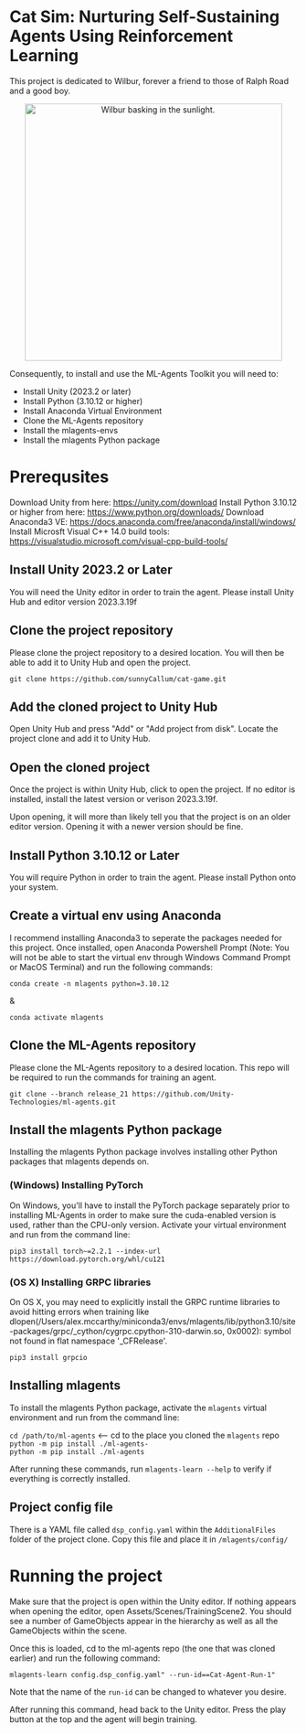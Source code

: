 # Cat Sim: Nurturing Self-Sustaining Agents Using Reinforcement Learning

This project is dedicated to Wilbur, forever a friend to those of Ralph Road and a good boy.

<p align="center">
  <img src="AdditionalFiles/Images/wilbur.jpeg" alt="Wilbur basking in the sunlight." height="450" />
</p>

Consequently, to install and use the ML-Agents Toolkit you will need to:

- Install Unity (2023.2 or later)
- Install Python (3.10.12 or higher)
- Install Anaconda Virtual Environment
- Clone the ML-Agents repository
- Install the mlagents-envs
- Install the mlagents Python package

# Prerequsites

Download Unity from here: https://unity.com/download
Install Python 3.10.12 or higher from here: https://www.python.org/downloads/
Download Anaconda3 VE: https://docs.anaconda.com/free/anaconda/install/windows/
Install Microsft Visual C++ 14.0 build tools: https://visualstudio.microsoft.com/visual-cpp-build-tools/

## Install Unity 2023.2 or Later

You will need the Unity editor in order to train the agent. Please install Unity Hub and editor version 2023.3.19f

## Clone the project repository

Please clone the project repository to a desired location. You will then be able to add it to Unity Hub and open the project.

`git clone https://github.com/sunnyCallum/cat-game.git`

## Add the cloned project to Unity Hub

Open Unity Hub and press "Add" or "Add project from disk". Locate the project clone and add it to Unity Hub.

## Open the cloned project

Once the project is within Unity Hub, click to open the project. If no editor is installed, install the latest version or verison 2023.3.19f.

Upon opening, it will more than likely tell you that the project is on an older editor version. Opening it with a newer version should be fine.

## Install Python 3.10.12 or Later

You will require Python in order to train the agent. Please install Python onto your system.

## Create a virtual env using Anaconda

I recommend installing Anaconda3 to seperate the packages needed for this project. Once installed, open Anaconda Powershell Prompt (Note: You will not be able to start the virtual env through Windows Command Prompt or MacOS Terminal) and run the following commands:

`conda create -n mlagents python=3.10.12`

&

`conda activate mlagents`

## Clone the ML-Agents repository

Please clone the ML-Agents repository to a desired location. This repo will be required to run the commands for training an agent. 

`git clone --branch release_21 https://github.com/Unity-Technologies/ml-agents.git`

## Install the mlagents Python package

Installing the mlagents Python package involves installing other Python packages that mlagents depends on.

### (Windows) Installing PyTorch

On Windows, you'll have to install the PyTorch package separately prior to installing ML-Agents in order to make sure the cuda-enabled version is used, rather than the CPU-only version. Activate your virtual environment and run from the command line:

`pip3 install torch~=2.2.1 --index-url https://download.pytorch.org/whl/cu121`

### (OS X) Installing GRPC libraries

On OS X, you may need to explicitly install the GRPC runtime libraries to avoid hitting errors when training like dlopen(/Users/alex.mccarthy/miniconda3/envs/mlagents/lib/python3.10/site-packages/grpc/_cython/cygrpc.cpython-310-darwin.so, 0x0002): symbol not found in flat namespace '_CFRelease'.

`pip3 install grpcio`

## Installing mlagents
To install the mlagents Python package, activate the `mlagents` virtual environment and run from the command line:

`cd /path/to/ml-agents` <-- cd to the place you cloned the `mlagents` repo <br>
`python -m pip install ./ml-agents-` <br>
`python -m pip install ./ml-agents` <br>

After running these commands, run `mlagents-learn --help` to verify if everything is correctly installed.

## Project config file

There is a YAML file called `dsp_config.yaml` within the `AdditionalFiles` folder of the project clone. Copy this file and place it in `/mlagents/config/`

# Running the project

Make sure that the project is open within the Unity editor. If nothing appears when opening the editor, open Assets/Scenes/TrainingScene2. You should see a number of GameObjects appear in the hierarchy as well as all the GameObjects within the scene.

Once this is loaded, cd to the ml-agents repo (the one that was cloned earlier) and run the following command:

`mlagents-learn config.dsp_config.yaml" --run-id==Cat-Agent-Run-1"`

Note that the name of the `run-id` can be changed to whatever you desire.

After running this command, head back to the Unity editor. Press the play button at the top and the agent will begin training.


